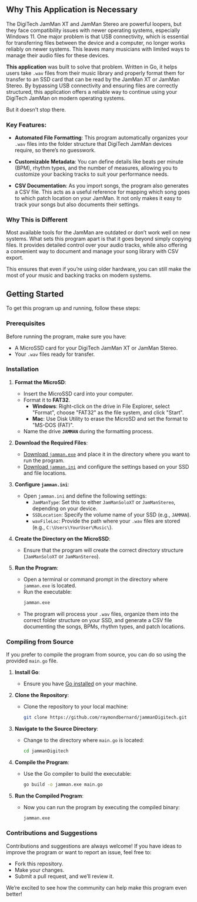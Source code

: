 ## Why This Application is Necessary

The DigiTech JamMan XT and JamMan Stereo are powerful loopers, but they face compatibility issues with newer operating systems, especially Windows 11. One major problem is that USB connectivity, which is essential for transferring files between the device and a computer, no longer works reliably on newer systems. This leaves many musicians with limited ways to manage their audio files for these devices.

**This application** was built to solve that problem. Written in Go, it helps users take `.wav` files from their music library and properly format them for transfer to an SSD card that can be read by the JamMan XT or JamMan Stereo. By bypassing USB connectivity and ensuring files are correctly structured, this application offers a reliable way to continue using your DigiTech JamMan on modern operating systems.

But it doesn't stop there.

### Key Features:
- **Automated File Formatting**: This program automatically organizes your `.wav` files into the folder structure that DigiTech JamMan devices require, so there’s no guesswork.
  
- **Customizable Metadata**: You can define details like beats per minute (BPM), rhythm types, and the number of measures, allowing you to customize your backing tracks to suit your performance needs.
  
- **CSV Documentation**: As you import songs, the program also generates a CSV file. This acts as a useful reference for mapping which song goes to which patch location on your JamMan. It not only makes it easy to track your songs but also documents their settings.

### Why This is Different

Most available tools for the JamMan are outdated or don’t work well on new systems. What sets this program apart is that it goes beyond simply copying files. It provides detailed control over your audio tracks, while also offering a convenient way to document and manage your song library with CSV export.

This ensures that even if you’re using older hardware, you can still make the most of your music and backing tracks on modern systems.



## Getting Started

To get this program up and running, follow these steps:

### Prerequisites
Before running the program, make sure you have:
- A MicroSSD card for your DigiTech JamMan XT or JamMan Stereo.
- Your `.wav` files ready for transfer.

### Installation

1. **Format the MicroSD**:
   - Insert the MicroSSD card into your computer.
   - Format it to **FAT32**.
     - **Windows**: Right-click on the drive in File Explorer, select "Format", choose "FAT32" as the file system, and click "Start".
     - **Mac**: Use Disk Utility to erase the MicroSD and set the format to "MS-DOS (FAT)".
   - Name the drive **`JAMMAN`** during the formatting process.

2. **Download the Required Files**:
   - [Download `jamman.exe`](#) and place it in the directory where you want to run the program.
   - [Download `jamman.ini`](#) and configure the settings based on your SSD and file locations.

3. **Configure `jamman.ini`**:
   - Open `jamman.ini` and define the following settings:
     - `JamManType`: Set this to either `JamManSoloXT` or `JamManStereo`, depending on your device.
     - `SSDLocation`: Specify the volume name of your SSD (e.g., `JAMMAN`).
     - `wavFileLoc`: Provide the path where your `.wav` files are stored (e.g., `C:\Users\YourUser\Music\`).

4. **Create the Directory on the MicroSSD**:
   - Ensure that the program will create the correct directory structure (`JamManSoloXT` or `JamManStereo`).

5. **Run the Program**:
   - Open a terminal or command prompt in the directory where `jamman.exe` is located.
   - Run the executable:
     ```bash
     jamman.exe
     ```
   - The program will process your `.wav` files, organize them into the correct folder structure on your SSD, and generate a CSV file documenting the songs, BPMs, rhythm types, and patch locations.

### Compiling from Source

If you prefer to compile the program from source, you can do so using the provided `main.go` file.

1. **Install Go**:
   - Ensure you have [Go installed](https://golang.org/dl/) on your machine.

2. **Clone the Repository**:
   - Clone the repository to your local machine:
     ```bash
     git clone https://github.com/raymondbernard/jammanDigitech.git
     ```

3. **Navigate to the Source Directory**:
   - Change to the directory where `main.go` is located:
     ```bash
     cd jammanDigitech
     ```

4. **Compile the Program**:
   - Use the Go compiler to build the executable:
     ```bash
     go build -o jamman.exe main.go
     ```

5. **Run the Compiled Program**:
   - Now you can run the program by executing the compiled binary:
     ```bash
     jamman.exe
     ```

### Contributions and Suggestions

Contributions and suggestions are always welcome! If you have ideas to improve the program or want to report an issue, feel free to:
- Fork this repository.
- Make your changes.
- Submit a pull request, and we’ll review it.

We’re excited to see how the community can help make this program even better!

